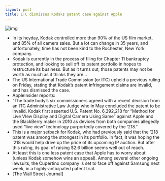 ```yaml
---
layout: post
title: ITC dismisses Kodaks patent case against Apple
---
```

![img](http://media.idownloadblog.com/wp-content/uploads/2012/01/kodak-logo.jpg)
* In its heyday, Kodak controlled more than 90% of the US film market, and 85% of all camera sales. But a lot can change in 35 years, and unfortunately, time has not been kind to the Rochester, New York company.
* Kodak is currently in the process of filing for Chapter 11 bankruptcy protection, and looking to sell off its patent portfolio in hopes to restructure its business. But as it turns out, those patents may not be worth as much as it thinks they are…
* The US International Trade Commission (or ITC) upheld a previous ruling on Friday, stating that Kodak’s patent infringement claims are invalid, and has dismissed the case.
* AppleInsider reports:
* “The trade body’s six commissioners agreed with a recent decision from an ITC Administrative Law Judge who in May concluded the patent to be invalid. Kodak first asserted U.S. Patent No. 6,292,218 for “Method for Live VIew Display and Digital Camera Using Same” against Apple and the BlackBerry maker in 2010 as devices from both companies allegedly used “live view” technology purportedly covered by the ‘218.”
* This is a major setback for Kodak, who had previously said that the ‘218 patent was among the strongest in its portfolio. In fact, it was hoping the ‘218 would help drive up the price of its upcoming IP auction. But after this ruling, its goal of raising $2.6 billion seems well out of reach.
* At least this is one less patent case that Apple has to worry about (unless Kodak somehow wins an appeal). Among several other ongoing lawsuits, the Cupertino company is set to face off against Samsung next week, in a highly-anticipated patent trial.
* [The Wall Street Journal]

